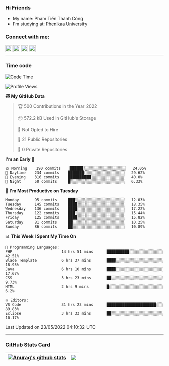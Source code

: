 ### Hi Friends

- My name: Phạm Tiến Thành Công
- I'm studying at: [Phenikaa University]


### Connect with me:
[<img align="left" alt="PhamTienThanhCong | Facebook" width="22px" src="https://upload.wikimedia.org/wikipedia/commons/thumb/1/16/Facebook-icon-1.png/640px-Facebook-icon-1.png" />][facebook]
[<img align="left" alt="PhamTienThanhCong | Zalo" width="22px" src="https://www.anphatpc.com.vn/template/anphat_2020v2/images/icon-zalo.jpg" />][zalo]
[<img align="left" alt="PhamTienThanhCong | LinkedIn" width="22px" src="https://cdn3.iconfinder.com/data/icons/inficons/512/linkedin.png" />][linkedin]
[<img align="left" alt="PhamTienThanhCong | tiktok" width="22px" src="https://cdn.worldvectorlogo.com/logos/tiktok-logo.svg" />][tiktok]

<br />

---

### Time code

<!--START_SECTION:waka-->
![Code Time](http://img.shields.io/badge/Code%20Time-359%20hrs%2041%20mins-blue)

![Profile Views](http://img.shields.io/badge/Profile%20Views-79-blue)

**🐱 My GitHub Data** 

> 🏆 500 Contributions in the Year 2022
 > 
> 📦 572.2 kB Used in GitHub's Storage 
 > 
> 🚫 Not Opted to Hire
 > 
> 📜 21 Public Repositories 
 > 
> 🔑 0 Private Repositories  
 > 
**I'm an Early 🐤** 

```text
🌞 Morning    190 commits    ██████░░░░░░░░░░░░░░░░░░░   24.05% 
🌆 Daytime    234 commits    ███████░░░░░░░░░░░░░░░░░░   29.62% 
🌃 Evening    316 commits    ██████████░░░░░░░░░░░░░░░   40.0% 
🌙 Night      50 commits     █░░░░░░░░░░░░░░░░░░░░░░░░   6.33%

```
📅 **I'm Most Productive on Tuesday** 

```text
Monday       95 commits     ███░░░░░░░░░░░░░░░░░░░░░░   12.03% 
Tuesday      145 commits    ████░░░░░░░░░░░░░░░░░░░░░   18.35% 
Wednesday    136 commits    ████░░░░░░░░░░░░░░░░░░░░░   17.22% 
Thursday     122 commits    ███░░░░░░░░░░░░░░░░░░░░░░   15.44% 
Friday       125 commits    ████░░░░░░░░░░░░░░░░░░░░░   15.82% 
Saturday     81 commits     ██░░░░░░░░░░░░░░░░░░░░░░░   10.25% 
Sunday       86 commits     ██░░░░░░░░░░░░░░░░░░░░░░░   10.89%

```


📊 **This Week I Spent My Time On** 

```text
💬 Programming Languages: 
PHP                      14 hrs 51 mins      ██████████░░░░░░░░░░░░░░░   42.51% 
Blade Template           6 hrs 37 mins       ████░░░░░░░░░░░░░░░░░░░░░   18.95% 
Java                     6 hrs 10 mins       ████░░░░░░░░░░░░░░░░░░░░░   17.67% 
CSS                      3 hrs 23 mins       ██░░░░░░░░░░░░░░░░░░░░░░░   9.73% 
HTML                     2 hrs 9 mins        █░░░░░░░░░░░░░░░░░░░░░░░░   6.2%

🔥 Editors: 
VS Code                  31 hrs 23 mins      ██████████████████████░░░   89.83% 
Eclipse                  3 hrs 33 mins       ██░░░░░░░░░░░░░░░░░░░░░░░   10.17%

```


 Last Updated on 23/05/2022 04:10:32 UTC
<!--END_SECTION:waka-->

---

### GitHub Stats Card

| <a href="https://github.com/phamtienthanhcong"><img align="center" src="https://github-readme-stats.vercel.app/api?username=PhamTienThanhCong&show_icons=true&include_all_commits=true&theme=buefy&hide_border=true&theme=ocean_dark" alt="Anurag's github stats" /></a> | <a href="https://github.com/phamtienthanhcong"><img align="center" src="https://github-readme-stats.vercel.app/api/top-langs/?username=PhamTienThanhCong&layout=compact&theme=buefy&hide_border=true&theme=ocean_dark" /></a> |
| ------------- | ------------- |

[Phenikaa University]: https://phenikaa-uni.edu.vn/vi
[facebook]: https://www.facebook.com/phamtienthanhcong
[linkedin]: https://linkedin.com/in/phamtienthanhcong
[zalo]: https://zalo.me/0396396332
[tiktok]: https://www.tiktok.com/@phamtienthanhcong
[web]: https://github.com/PhamTienThanhCong/web_dev
[min project]: https://github.com/PhamTienThanhCong/Project-Of-Web
[c and cpp]: https://github.com/PhamTienThanhCong/Code_C_and_Cpro
[python]: https://github.com/PhamTienThanhCong/Python_beginer
